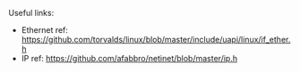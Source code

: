 Useful links:
- Ethernet ref: https://github.com/torvalds/linux/blob/master/include/uapi/linux/if_ether.h
- IP ref: https://github.com/afabbro/netinet/blob/master/ip.h
